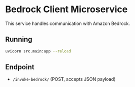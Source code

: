 # Bedrock Client Microservice

This service handles communication with Amazon Bedrock.

## Running

```bash
uvicorn src.main:app --reload
```

## Endpoint
- `/invoke-bedrock/` (POST, accepts JSON payload)
